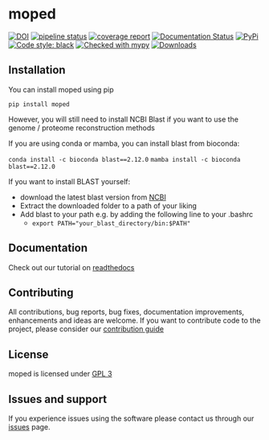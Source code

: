 # moped

[![DOI](https://img.shields.io/badge/DOI-10.3390%2Fmetabo12040275-blue)](https://doi.org/10.3390/metabo12040275)
[![pipeline status](https://gitlab.com/qtb-hhu/moped/badges/main/pipeline.svg)](https://gitlab.com/qtb-hhu/moped/-/commits/main)
[![coverage report](https://gitlab.com/qtb-hhu/moped/badges/main/coverage.svg)](https://gitlab.com/qtb-hhu/moped/-/commits/main)
[![Documentation Status](https://readthedocs.org/projects/moped/badge/?version=latest)](https://moped.readthedocs.io/en/latest/?badge=latest)
[![PyPi](https://img.shields.io/pypi/v/moped)](https://pypi.org/project/moped/)
[![Code style: black](https://img.shields.io/badge/code%20style-black-000000.svg)](https://github.com/psf/black)
[![Checked with mypy](http://www.mypy-lang.org/static/mypy_badge.svg)](http://mypy-lang.org/)
[![Downloads](https://pepy.tech/badge/moped)](https://pepy.tech/project/moped)


## Installation

You can install moped using pip

`pip install moped`

However, you will still need to install NCBI Blast if you want to use the genome / proteome reconstruction methods

If you are using conda or mamba, you can install blast from bioconda:

`conda install -c bioconda blast==2.12.0`
`mamba install -c bioconda blast==2.12.0`

If you want to install BLAST yourself:
- download the latest blast version from [NCBI](ftp://ftp.ncbi.nlm.nih.gov/blast/executables/blast+/LATEST/)
- Extract the downloaded folder to a path of your liking
- Add blast to your path e.g. by adding the following line to your .bashrc
  - `export PATH="your_blast_directory/bin:$PATH"`


## Documentation

Check out our tutorial on [readthedocs](https://moped.readthedocs.io/en/latest/)


## Contributing

All contributions, bug reports, bug fixes, documentation improvements, enhancements and ideas are welcome.
If you want to contribute code to the project, please consider our [contribution guide](https://gitlab.com/qtb-hhu/moped/-/blob/main/CONTRIBUTING.md)

## License

moped is licensed under [GPL 3](https://gitlab.com/qtb-hhu/moped/-/blob/main/LICENSE)

## Issues and support

If you experience issues using the software please contact us through our [issues](https://gitlab.com/qtb-hhu/moped/issues) page.
